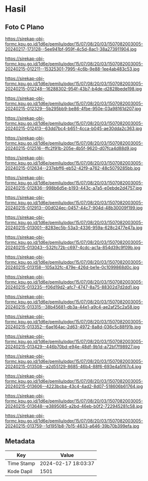 # Hasil

## Foto C Plano

https://sirekap-obj-formc.kpu.go.id/1d6e/pemilu/pdpr/15/07/08/20/03/1507082003005-20240217-173128--5ee941bf-959f-4c5d-8ac1-38a273911904.jpg

https://sirekap-obj-formc.kpu.go.id/1d6e/pemilu/pdpr/15/07/08/20/03/1507082003005-20240215-012211--15325301-7995-4c6b-9e88-1ee4ab483c53.jpg

https://sirekap-obj-formc.kpu.go.id/1d6e/pemilu/pdpr/15/07/08/20/03/1507082003005-20240215-012248--16288302-954f-43b7-b4de-d2828bede198.jpg

https://sirekap-obj-formc.kpu.go.id/1d6e/pemilu/pdpr/15/07/08/20/03/1507082003005-20240215-012329--5b295bb9-be86-4fbe-950e-03a98161d207.jpg

https://sirekap-obj-formc.kpu.go.id/1d6e/pemilu/pdpr/15/07/08/20/03/1507082003005-20240215-012413--63dd7bc4-b651-4cca-b045-ae30dda2c363.jpg

https://sirekap-obj-formc.kpu.go.id/1d6e/pemilu/pdpr/15/07/08/20/03/1507082003005-20240215-012516--ffc2f91b-205e-4b5f-9620-d07fca4d88d9.jpg

https://sirekap-obj-formc.kpu.go.id/1d6e/pemilu/pdpr/15/07/08/20/03/1507082003005-20240215-012634--237ebff6-eb52-42f9-a762-48c5079285bb.jpg

https://sirekap-obj-formc.kpu.go.id/1d6e/pemilu/pdpr/15/07/08/20/03/1507082003005-20240215-012836--998b6d5e-b193-443c-a7a5-e0ebde2d4757.jpg

https://sirekap-obj-formc.kpu.go.id/1d6e/pemilu/pdpr/15/07/08/20/03/1507082003005-20240215-012913--00d024ec-0457-44c7-904d-48b30009f199.jpg

https://sirekap-obj-formc.kpu.go.id/1d6e/pemilu/pdpr/15/07/08/20/03/1507082003005-20240215-013001--8283ec5b-53a3-4336-959a-628c2477e47a.jpg

https://sirekap-obj-formc.kpu.go.id/1d6e/pemilu/pdpr/15/07/08/20/03/1507082003005-20240215-013043--532fc72b-c697-4cdc-ac1a-854d39c9f09b.jpg

https://sirekap-obj-formc.kpu.go.id/1d6e/pemilu/pdpr/15/07/08/20/03/1507082003005-20240215-013158--105a32fc-479e-426d-be1e-0c1099868d0c.jpg

https://sirekap-obj-formc.kpu.go.id/1d6e/pemilu/pdpr/15/07/08/20/03/1507082003005-20240215-013235--f06d19d2-afc7-4747-8a75-88302d7d2dd1.jpg

https://sirekap-obj-formc.kpu.go.id/1d6e/pemilu/pdpr/15/07/08/20/03/1507082003005-20240215-013315--38b45681-db3a-44e1-a9c4-ae2af25c2a58.jpg

https://sirekap-obj-formc.kpu.go.id/1d6e/pemilu/pdpr/15/07/08/20/03/1507082003005-20240215-013352--6ae164ac-2d63-4972-8a8d-036c5c88f91b.jpg

https://sirekap-obj-formc.kpu.go.id/1d6e/pemilu/pdpr/15/07/08/20/03/1507082003005-20240215-013429--446b70bd-e94e-48df-9b1d-a72bf7f98927.jpg

https://sirekap-obj-formc.kpu.go.id/1d6e/pemilu/pdpr/15/07/08/20/03/1507082003005-20240215-013508--a2d55129-8685-46b4-88f6-693e4a5f67c4.jpg

https://sirekap-obj-formc.kpu.go.id/1d6e/pemilu/pdpr/15/07/08/20/03/1507082003005-20240215-013606--4223bcba-43c4-4ad2-8d07-518606b61764.jpg

https://sirekap-obj-formc.kpu.go.id/1d6e/pemilu/pdpr/15/07/08/20/03/1507082003005-20240215-013648--e3895085-a2bd-46eb-b0f2-722945281c58.jpg

https://sirekap-obj-formc.kpu.go.id/1d6e/pemilu/pdpr/15/07/08/20/03/1507082003005-20240215-013759--1d1951b8-7b15-4633-a646-39b70b399efa.jpg


## Metadata

| Key        | Value               |
| ---------- | ------------------- |
| Time Stamp | 2024-02-17 18:03:37 |
| Kode Dapil | 1501                |



